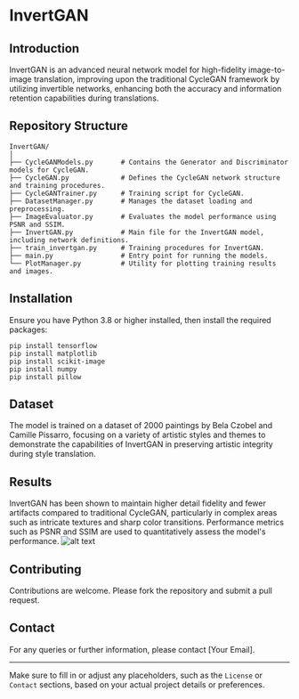 
# InvertGAN

## Introduction
InvertGAN is an advanced neural network model for high-fidelity image-to-image translation, improving upon the traditional CycleGAN framework by utilizing invertible networks, enhancing both the accuracy and information retention capabilities during translations.

## Repository Structure
```
InvertGAN/
│
├── CycleGANModels.py       # Contains the Generator and Discriminator models for CycleGAN.
├── CycleGAN.py             # Defines the CycleGAN network structure and training procedures.
├── CycleGANTrainer.py      # Training script for CycleGAN.
├── DatasetManager.py       # Manages the dataset loading and preprocessing.
├── ImageEvaluator.py       # Evaluates the model performance using PSNR and SSIM.
├── InvertGAN.py            # Main file for the InvertGAN model, including network definitions.
├── train_invertgan.py      # Training procedures for InvertGAN.
├── main.py                 # Entry point for running the models.
└── PlotManager.py          # Utility for plotting training results and images.
```

## Installation
Ensure you have Python 3.8 or higher installed, then install the required packages:
```
pip install tensorflow
pip install matplotlib
pip install scikit-image
pip install numpy
pip install pillow
```

## Dataset
The model is trained on a dataset of 2000 paintings by Bela Czobel and Camille Pissarro, focusing on a variety of artistic styles and themes to demonstrate the capabilities of InvertGAN in preserving artistic integrity during style translation.

## Results
InvertGAN has been shown to maintain higher detail fidelity and fewer artifacts compared to traditional CycleGAN, particularly in complex areas such as intricate textures and sharp color transitions. Performance metrics such as PSNR and SSIM are used to quantitatively assess the model's performance.
![alt text](https://github.com/eldar702/InvertGAN/tree/main/generated%20photos/Picture1.png?raw=true)

## Contributing
Contributions are welcome. Please fork the repository and submit a pull request.





## Contact
For any queries or further information, please contact [Your Email].

---

Make sure to fill in or adjust any placeholders, such as the `License` or `Contact` sections, based on your actual project details or preferences.
